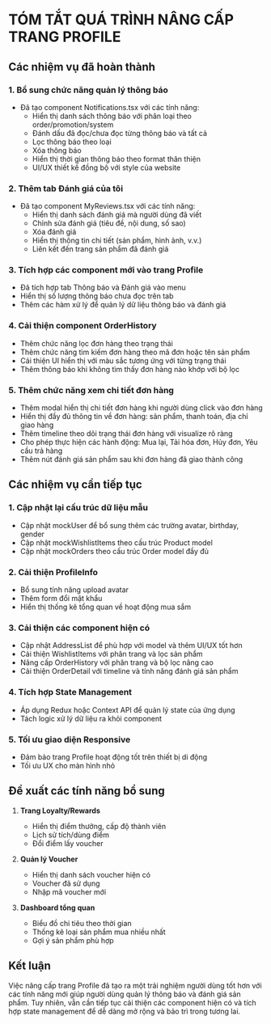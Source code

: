 # TÓM TẮT QUÁ TRÌNH NÂNG CẤP TRANG PROFILE

## Các nhiệm vụ đã hoàn thành

### 1. Bổ sung chức năng quản lý thông báo
- Đã tạo component Notifications.tsx với các tính năng:
  - Hiển thị danh sách thông báo với phân loại theo order/promotion/system
  - Đánh dấu đã đọc/chưa đọc từng thông báo và tất cả
  - Lọc thông báo theo loại
  - Xóa thông báo
  - Hiển thị thời gian thông báo theo format thân thiện
  - UI/UX thiết kế đồng bộ với style của website

### 2. Thêm tab Đánh giá của tôi
- Đã tạo component MyReviews.tsx với các tính năng:
  - Hiển thị danh sách đánh giá mà người dùng đã viết
  - Chỉnh sửa đánh giá (tiêu đề, nội dung, số sao)
  - Xóa đánh giá
  - Hiển thị thông tin chi tiết (sản phẩm, hình ảnh, v.v.)
  - Liên kết đến trang sản phẩm đã đánh giá

### 3. Tích hợp các component mới vào trang Profile
- Đã tích hợp tab Thông báo và Đánh giá vào menu
- Hiển thị số lượng thông báo chưa đọc trên tab
- Thêm các hàm xử lý để quản lý dữ liệu thông báo và đánh giá

### 4. Cải thiện component OrderHistory
- Thêm chức năng lọc đơn hàng theo trạng thái
- Thêm chức năng tìm kiếm đơn hàng theo mã đơn hoặc tên sản phẩm
- Cải thiện UI hiển thị với màu sắc tương ứng với từng trạng thái
- Thêm thông báo khi không tìm thấy đơn hàng nào khớp với bộ lọc

### 5. Thêm chức năng xem chi tiết đơn hàng
- Thêm modal hiển thị chi tiết đơn hàng khi người dùng click vào đơn hàng
- Hiển thị đầy đủ thông tin về đơn hàng: sản phẩm, thanh toán, địa chỉ giao hàng
- Thêm timeline theo dõi trạng thái đơn hàng với visualize rõ ràng
- Cho phép thực hiện các hành động: Mua lại, Tải hóa đơn, Hủy đơn, Yêu cầu trả hàng
- Thêm nút đánh giá sản phẩm sau khi đơn hàng đã giao thành công

## Các nhiệm vụ cần tiếp tục

### 1. Cập nhật lại cấu trúc dữ liệu mẫu
- Cập nhật mockUser để bổ sung thêm các trường avatar, birthday, gender
- Cập nhật mockWishlistItems theo cấu trúc Product model
- Cập nhật mockOrders theo cấu trúc Order model đầy đủ

### 2. Cải thiện ProfileInfo
- Bổ sung tính năng upload avatar
- Thêm form đổi mật khẩu
- Hiển thị thống kê tổng quan về hoạt động mua sắm

### 3. Cải thiện các component hiện có
- Cập nhật AddressList để phù hợp với model và thêm UI/UX tốt hơn
- Cải thiện WishlistItems với phân trang và lọc sản phẩm
- Nâng cấp OrderHistory với phân trang và bộ lọc nâng cao
- Cải thiện OrderDetail với timeline và tính năng đánh giá sản phẩm

### 4. Tích hợp State Management
- Áp dụng Redux hoặc Context API để quản lý state của ứng dụng
- Tách logic xử lý dữ liệu ra khỏi component

### 5. Tối ưu giao diện Responsive
- Đảm bảo trang Profile hoạt động tốt trên thiết bị di động
- Tối ưu UX cho màn hình nhỏ

## Đề xuất các tính năng bổ sung

1. **Trang Loyalty/Rewards**
   - Hiển thị điểm thưởng, cấp độ thành viên
   - Lịch sử tích/dùng điểm
   - Đổi điểm lấy voucher

2. **Quản lý Voucher**
   - Hiển thị danh sách voucher hiện có
   - Voucher đã sử dụng
   - Nhập mã voucher mới

3. **Dashboard tổng quan**
   - Biểu đồ chi tiêu theo thời gian
   - Thống kê loại sản phẩm mua nhiều nhất
   - Gợi ý sản phẩm phù hợp

## Kết luận

Việc nâng cấp trang Profile đã tạo ra một trải nghiệm người dùng tốt hơn với các tính năng mới giúp người dùng quản lý thông báo và đánh giá sản phẩm. Tuy nhiên, vẫn cần tiếp tục cải thiện các component hiện có và tích hợp state management để dễ dàng mở rộng và bảo trì trong tương lai. 